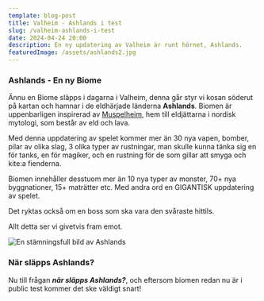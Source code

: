 ```yaml
---
template: blog-post
title: Valheim - Ashlands i test
slug: /valheim-ashlands-i-test
date: 2024-04-24 20:00
description: En ny updatering av Valheim är runt hörnet, Ashlands.
featuredImage: /assets/ashlands2.jpg
---
```


### Ashlands - En ny Biome
Ännu en Biome släpps i dagarna i Valheim, denna går styr vi kosan söderut på kartan och hamnar i de eldhärjade länderna **Ashlands**.
Biomen är uppenbarligen inspirerad av [Muspelheim](https://en.wikipedia.org/wiki/Muspelheim), hem till eldjättarna i nordisk mytologi, som består av eld och lava.

Med denna uppdatering av spelet kommer mer än 30 nya vapen, bomber, pilar av olika slag, 3 olika typer av rustningar, man skulle kunna tänka sig en för tanks, en för magiker, och en rustning för de som gillar att smyga och kite:a fienderna.

Biomen innehåller desstuom mer än 10 nya typer av monster, 70+ nya byggnationer, 15+ maträtter etc. Med andra ord en GIGANTISK uppdatering av spelet.

Det ryktas också om en boss som ska vara den svåraste hittils. 

Allt detta ser vi givetvis fram emot.

![En stämningsfull bild av Ashlands](/assets/ashlands.jpg)

### När släpps Ashlands?

Nu till frågan ***när släpps Ashlands?***, och eftersom biomen redan nu är i public test kommer det ske väldigt snart!